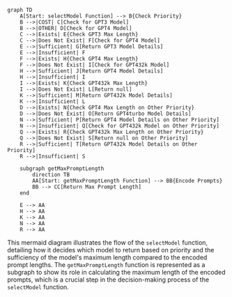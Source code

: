 ```mermaid
graph TD
    A[Start: selectModel Function] --> B{Check Priority}
    B -->|COST| C[Check for GPT3 Model]
    B -->|OTHER| D[Check for GPT4 Model]
    C -->|Exists| E{Check GPT3 Max Length}
    C -->|Does Not Exist| F[Check for GPT4 Model]
    E -->|Sufficient| G[Return GPT3 Model Details]
    E -->|Insufficient| F
    F -->|Exists| H{Check GPT4 Max Length}
    F -->|Does Not Exist| I[Check for GPT432k Model]
    H -->|Sufficient| J[Return GPT4 Model Details]
    H -->|Insufficient| I
    I -->|Exists| K{Check GPT432k Max Length}
    I -->|Does Not Exist| L[Return null]
    K -->|Sufficient| M[Return GPT432k Model Details]
    K -->|Insufficient| L
    D -->|Exists| N{Check GPT4 Max Length on Other Priority}
    D -->|Does Not Exist| O[Return GPT4turbo Model Details]
    N -->|Sufficient| P[Return GPT4 Model Details on Other Priority]
    N -->|Insufficient| Q[Check for GPT432k Model on Other Priority]
    Q -->|Exists| R{Check GPT432k Max Length on Other Priority}
    Q -->|Does Not Exist| S[Return null on Other Priority]
    R -->|Sufficient| T[Return GPT432k Model Details on Other Priority]
    R -->|Insufficient| S

    subgraph getMaxPromptLength
        direction TB
        AA[Start: getMaxPromptLength Function] --> BB{Encode Prompts}
        BB --> CC[Return Max Prompt Length]
    end

    E --> AA
    H --> AA
    K --> AA
    N --> AA
    R --> AA
```
This mermaid diagram illustrates the flow of the `selectModel` function, detailing how it decides which model to return based on priority and the sufficiency of the model's maximum length compared to the encoded prompt lengths. The `getMaxPromptLength` function is represented as a subgraph to show its role in calculating the maximum length of the encoded prompts, which is a crucial step in the decision-making process of the `selectModel` function.
